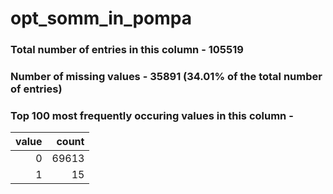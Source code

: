
# opt_somm_in_pompa

### Total number of entries in this column - 105519

### Number of missing values - 35891 (34.01% of the total number of entries)

### Top 100 most frequently occuring values in this column -

|   value |   count |
|--------:|--------:|
|       0 |   69613 |
|       1 |      15 |
